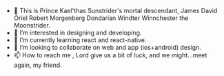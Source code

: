 - 👋 This is Prince Kael'thas Sunstrider's mortal descendant, James David Oriel Robert Morgenberg Dondarian Windter Winnchester the Moonstrider.
- 👀 I’m interested in designing and developing.
- 🌱 I’m currently learning react and react-native.
- 💞️ I’m looking to collaborate on web and app (ios+android) design.
- 📫 How to reach me , Lord give us a bit of luck, and we might...meet again, my friend.

<!---
Moonstrider/Moonstrider is a ✨ special ✨ repository because its `README.md` (this file) appears on your GitHub profile.
You can click the Preview link to take a look at your changes.
--->
